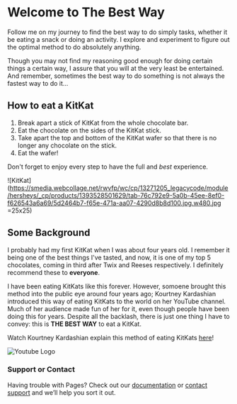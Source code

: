 # Welcome to The Best Way

Follow me on my journey to find the best way to do simply tasks, whether it be eating a snack or doing an activity. I explore and experiment to figure out the optimal method to do absolutely anything. 

Though you may not find my reasoning good enough for doing certain things a certain way, I assure that you will at the very least be entertained. And remember, sometimes the best way to do something is not always the fastest way to do it...

## How to eat a KitKat

1. Break apart a stick of KitKat from the whole chocolate bar.
2. Eat the chocolate on the sides of the KitKat stick.
3. Take apart the top and bottom of the KitKat wafer so that there is no longer any chocolate on the stick.
4. Eat the wafer!

Don't forget to enjoy every step to have the full and *best* experience.

![KitKat](https://smedia.webcollage.net/rwvfp/wc/cp/13271205_legacycode/module/hersheys/_cp/products/1393528501629/tab-76c792e9-5a0b-45ee-8ef0-f626543a6a69/5d2464b7-f65e-471a-aa07-4290d8b8d100.jpg.w480.jpg =25x25)

## Some Background

I probably had my first KitKat when I was about four years old. I remember it being one of the best things I've tasted, and now, it is one of my top 5 chocolates, coming in third after Twix and Reeses respectively. I definitely recommend these to **everyone**.

I have been eating KitKats like this forever. However, somoene brought this method into the public eye around four years ago; Kourtney Kardashian introduced this way of eating KitKats to the world on her YouTube channel. Much of her audience made fun of her for it, even though people have been doing this for years. Despite all the backlash, there is just one thing I have to convey: this is **THE BEST WAY** to eat a KitKat.

Watch Kourtney Kardashian explain this method of eating KitKats [here](https://www.youtube.com/watch?v=Te0lyq6no98)!

![Youtube Logo](https://logos-world.net/wp-content/uploads/2020/04/YouTube-Logo.png)

### Support or Contact

Having trouble with Pages? Check out our [documentation](https://docs.github.com/categories/github-pages-basics/) or [contact support](https://github.com/contact) and we’ll help you sort it out.
